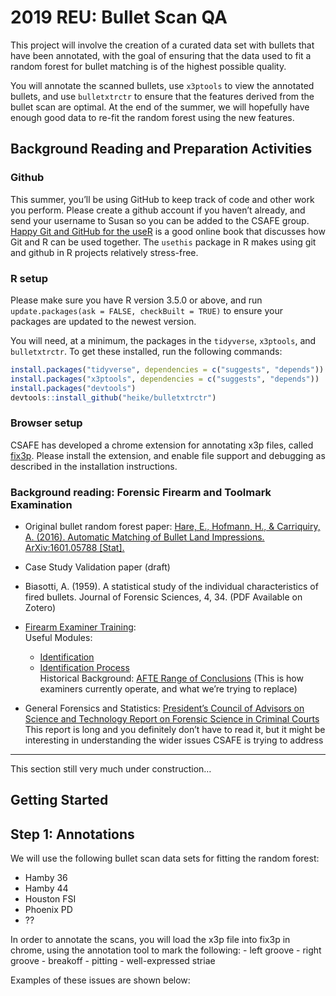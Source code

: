 
# 2019 REU: Bullet Scan QA

<!-- badges: start -->

<!-- badges: end -->

This project will involve the creation of a curated data set with
bullets that have been annotated, with the goal of ensuring that the
data used to fit a random forest for bullet matching is of the highest
possible quality.

You will annotate the scanned bullets, use `x3ptools` to view the
annotated bullets, and use `bulletxtrctr` to ensure that the features
derived from the bullet scan are optimal. At the end of the summer, we
will hopefully have enough good data to re-fit the random forest using
the new features.

## Background Reading and Preparation Activities

### Github

This summer, you’ll be using GitHub to keep track of code and other work
you perform. Please create a github account if you haven’t already, and
send your username to Susan so you can be added to the CSAFE group.
[Happy Git and GitHub for the useR](https://happygitwithr.com/) is a
good online book that discusses how Git and R can be used together. The
`usethis` package in R makes using git and github in R projects
relatively stress-free.

### R setup

Please make sure you have R version 3.5.0 or above, and run
`update.packages(ask = FALSE, checkBuilt = TRUE)` to ensure your
packages are updated to the newest version.

You will need, at a minimum, the packages in the `tidyverse`,
`x3ptools`, and `bulletxtrctr`. To get these installed, run the
following commands:

``` r
install.packages("tidyverse", dependencies = c("suggests", "depends"))
install.packages("x3ptools", dependencies = c("suggests", "depends"))
install.packages("devtools")
devtools::install_github("heike/bulletxtrctr")
```

### Browser setup

CSAFE has developed a chrome extension for annotating x3p files, called
[fix3p](https://chrome.google.com/webstore/detail/fix3p/). Please
install the extension, and enable file support and debugging as
described in the installation instructions.

### Background reading: Forensic Firearm and Toolmark Examination

  - Original bullet random forest paper: [Hare, E., Hofmann, H., &
    Carriquiry, A. (2016). Automatic Matching of Bullet Land
    Impressions. ArXiv:1601.05788
    \[Stat\].](http://arxiv.org/abs/1601.05788)

  - Case Study Validation paper (draft)

  - Biasotti, A. (1959). A statistical study of the individual
    characteristics of fired bullets. Journal of Forensic Sciences, 4,
    34. (PDF Available on Zotero)

  - [Firearm Examiner
    Training](https://projects.nfstc.org/firearms/module09/fir_m09_t04.htm):  
    Useful
        Modules:
    
      - [Identification](https://projects.nfstc.org/firearms/module09/fir_m09_t04.htm)
      - [Identification
        Process](https://projects.nfstc.org/firearms/module09/fir_m09_t05.htm)  
        Historical Background: [AFTE Range of
        Conclusions](https://projects.nfstc.org/firearms/module09/fir_m09_t06.htm)
        (This is how examiners currently operate, and what we’re trying
        to replace)

  - General Forensics and Statistics: [President’s Council of Advisors
    on Science and Technology Report on Forensic Science in Criminal
    Courts](https://obamawhitehouse.archives.gov/sites/default/files/microsites/ostp/PCAST/pcast_forensic_science_report_final.pdf)  
    This report is long and you definitely don’t have to read it, but it
    might be interesting in understanding the wider issues CSAFE is
    trying to address

-----

This section still very much under construction…

## Getting Started

## Step 1: Annotations

We will use the following bullet scan data sets for fitting the random
forest:

  - Hamby 36
  - Hamby 44
  - Houston FSI
  - Phoenix PD
  - ??

In order to annotate the scans, you will load the x3p file into fix3p in
chrome, using the annotation tool to mark the following: - left groove -
right groove - breakoff - pitting - well-expressed striae

Examples of these issues are shown below:
